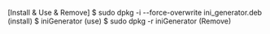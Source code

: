 [Install & Use & Remove]
$ sudo dpkg -i --force-overwrite ini_generator.deb (install)
$ iniGenerator (use)
$ sudo dpkg -r iniGenerator (Remove)
